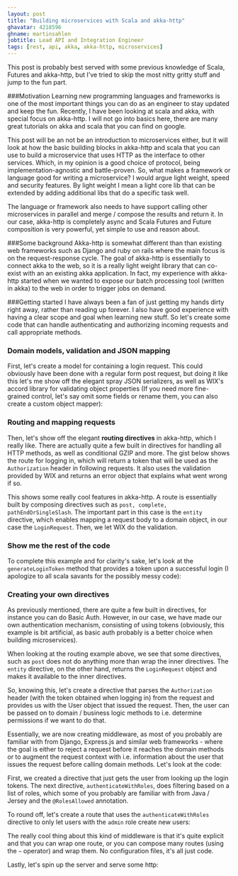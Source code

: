 ```yaml
---
layout: post
title: "Building microservices with Scala and akka-http"
ghavatar: 4218596
ghname: martinsahlen
jobtitle: Lead API and Integration Engineer
tags: [rest, api, akka, akka-http, microservices]
---
```


<div class="message">
  This post is probably best served with some previous knowledge of Scala, Futures
  and akka-http, but I've tried to skip the most nitty gritty stuff and jump to
  the fun part.
</div>

###Motivation
Learning new programming languages and frameworks is one of
the most important things you can do as an engineer to stay updated and keep
the fun. Recently, I have been looking at scala and akka, with special focus
on akka-http. I will not go into basics here, there are many great tutorials on
akka and scala that you can find on google.

This post will be an not be an introduction to microservices either, but it will
look at how the basic building blocks in akka-http and scala that you can use to build a
microservice that uses HTTP as the interface to other services. Which, in my opinion
is a good choice of protocol, being implementation-agnostic and battle-proven.
So, what makes a framework or language good for writing a microservice?
I would argue light weight, speed and security features. By light weight I mean
a light core lib that can be extended by adding additional libs that do a specific task well.

The language or framework also needs to have support calling other microservices in parallel and
merge / compose the results and return it. In our case, akka-http is completely async and
Scala Futures and Future composition is very powerful, yet simple to use and reason about.

###Some background
Akka-http is somewhat different than than existing web frameworks such as Django
and ruby on rails where the main focus is on the request-response cycle.
The goal of akka-http is essentially to connect akka to the web, so it is a really light weight
library that can co-exist with an an existing akka application.
In fact, my experience with akka-http started when we wanted to expose our batch processing tool
(written in akka) to the web in order to trigger jobs on demand.

###Getting started
I have always been a fan of just getting my hands dirty right away, rather than reading
up forever. I also have good experience with having a clear scope and goal when learning
new stuff. So let's create some code that can handle authenticating and authorizing incoming
requests and call appropriate methods.

### Domain models, validation and JSON mapping
First, let's create a model for containing a login request. This could obviously have
been done with a regular form post request, but doing it like this let's me show off the
elegant spray JSON serializers, as well as WIX's accord library for validating object
properties (If you need more fine-grained control, let's say omit some fields or rename
them, you can also create a custom object mapper):
<script src="https://gist.github.com/MartinSahlen/2b4b7f93f68630382f77.js"></script>

### Routing and mapping requests
Then, let's show off the elegant __routing directives__ in akka-http, which I really like.
There are actually quite a few built in directives for handling all HTTP methods, as well
as conditional GZIP and more. The gist below shows the route for logging in, which will return
a token that will be used as the ``Authorization`` header in following requests. It also
uses the validation provided by WIX and returns an error object that explains what went wrong if so.
<script src="https://gist.github.com/MartinSahlen/0dea83af180957b34993.js"></script>

This shows some really cool features in akka-http. A route is essentially built by composing
directives such as ``post, complete, pathEndOrSingleSlash``. The important part in this case is
the ``entity`` directive, which enables mapping a request body to a domain object, in our case
the ``LoginRequest``. Then, we let WIX do the validation.

### Show me the rest of the code
To complete this example and for clarity's sake,
let's look at the ``generateLoginToken`` method that provides a token upon a successful login (I apologize
  to all scala savants for the possibly messy code):
<script src="https://gist.github.com/MartinSahlen/f13c2fceb3bf810cf376.js"></script>

### Creating your own directives
As previously mentioned, there are quite a few built in directives, for instance you
can do Basic Auth. However, in our case, we have made our own authentication mechanism,
consisting of using tokens (obviously, this example is bit artificial, as basic auth
probably is a better choice when building microservices).

When looking at the routing example above, we see that some directives, such as ``post``
does not do anything more than wrap the inner directives. The ``entity`` directive, on
the other hand, returns the ``LoginRequest`` object and makes it available to the inner
directives.

So, knowing this, let's create a directive that parses the ``Authorization`` header
(with the token obtained when logging in) from the request and provides us with the
User object that issued the request. Then, the user can be passed on to domain / business
logic methods to i.e. determine permissions if we want to do that.

Essentially, we are now creating middleware, as most of you probably are familiar
with from Django, Express.js and similar web frameworks - where the goal is either
to reject a request before it reaches the domain methods or to augment the
request context with i.e. information about the user that issues the request before calling
domain methods. Let's look at the code:
<script src="https://gist.github.com/MartinSahlen/65116df412e32cf24409.js"></script>

First, we created a directive that just gets the user from looking up the login tokens. The
next directive, ``authenticateWithRoles``, does filtering based on a list of roles, which some of you probably are
familiar with from Java / Jersey and the ``@RolesAllowed`` annotation.

To round off, let's create a route that uses the ``authenticateWithRoles`` directive to only let users with
the ``admin`` role create new users:
<script src="https://gist.github.com/MartinSahlen/863853e232d577edd7f5.js"></script>

The really cool thing about this kind of middleware is that it's quite explicit and that you can wrap one route,
or you can compose many routes (using the ``~`` operator) and wrap them. No configuration files, it's all just code.

Lastly, let's spin up the server and serve some http:
<script src="https://gist.github.com/MartinSahlen/f9039a8b314724e38b42.js"></script>
